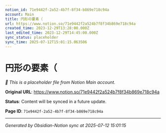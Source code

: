 ```yaml
---
notion_id: 71e9442f-2a52-4b7f-8f34-b869e718c94a
account: Main
title: 円形の要素（
url: https://www.notion.so/71e9442f2a524b7f8f34b869e718c94a
created_time: 2023-12-29T13:28:00.000Z
last_edited_time: 2023-12-29T14:45:00.000Z
sync_status: placeholder
sync_time: 2025-07-12T15:01:15.063506
---
```


# 円形の要素（

*🔄 This is a placeholder file from Notion Main account.*

**Original URL**: https://www.notion.so/71e9442f2a524b7f8f34b869e718c94a

**Status**: Content will be synced in a future update.

**Page ID**: `71e9442f-2a52-4b7f-8f34-b869e718c94a`

---

*Generated by Obsidian-Notion sync at 2025-07-12 15:01:15*
